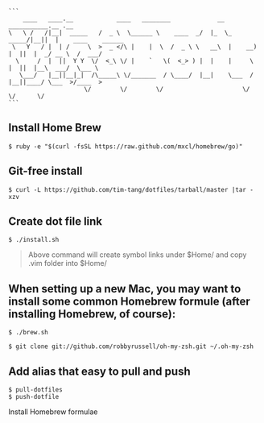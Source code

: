     ```
        ____   ____.__            ____   ________             __    ___________.__ .__                   
    \   \ /   /|__|  _____   /  _ \  \______ \    ____  _/  |_  \_   _____/|__||  |    ____    ______
     \   Y   / |  | /     \  >  _ </\ |    |  \  /  _ \ \   __\  |    __)  |  ||  |  _/ __ \  /  ___/
      \     /  |  ||  Y Y  \/  <_\ \/ |    `   \(  <_> ) |  |    |     \   |  ||  |__\  ___/  \___ \ 
       \___/   |__||__|_|  /\_____\ \/_______  / \____/  |__|    \___  /   |__||____/ \___  >/____  >
                         \/        \/        \/                      \/                   \/      \/ 
    ```

## Install Home Brew

    $ ruby -e "$(curl -fsSL https://raw.github.com/mxcl/homebrew/go)"

## Git-free install

    $ curl -L https://github.com/tim-tang/dotfiles/tarball/master |tar -xzv

## Create dot file link

    $ ./install.sh

> Above command will create symbol links under $Home/ and copy .vim folder into $Home/

## When setting up a new Mac, you may want to install some common Homebrew formule (after installing Homebrew, of course):

    $ ./brew.sh

    $ git clone git://github.com/robbyrussell/oh-my-zsh.git ~/.oh-my-zsh

## Add alias that easy to pull and push

    $ pull-dotfiles
    $ push-dotfile

Install Homebrew formulae
